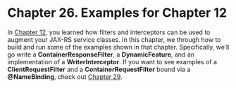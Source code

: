 # Chapter 26. Examples for Chapter 12


In [Chapter 12](../../part1/chapter12/filters_and_interceptors.md), you learned how filters and interceptors can be used to augment your JAX-RS service classes. In this chapter, we through how to build and run some of the examples shown in that chapter. Specifically, we’ll go write a **ContainerResponseFilter**, a **DynamicFeature**, and an implementation of a **WriterInterceptor**. If you want to see examples of a **ClientRequestFilter** and a **ContainerRequestFilter** bound via a **@NameBinding**, check out [Chapter 29](../chapter29/examples_for_chapter_15.md).